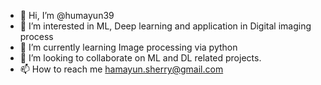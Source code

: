 - 👋 Hi, I’m @humayun39
- 👀 I’m interested in ML, Deep learning and application in Digital imaging process
- 🌱 I’m currently learning Image processing via python
- 💞️ I’m looking to collaborate on ML and DL related projects.
- 📫 How to reach me hamayun.sherry@gmail.com

<!---
humayun39/humayun39 is a ✨ special ✨ repository because its `README.md` (this file) appears on your GitHub profile.
You can click the Preview link to take a look at your changes.
--->

